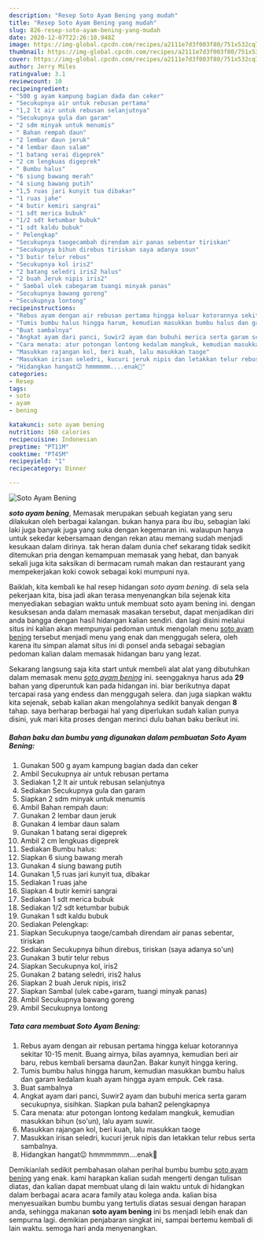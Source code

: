 ```yaml
---
description: "Resep Soto Ayam Bening yang mudah"
title: "Resep Soto Ayam Bening yang mudah"
slug: 826-resep-soto-ayam-bening-yang-mudah
date: 2020-12-07T22:26:10.948Z
image: https://img-global.cpcdn.com/recipes/a2111e7d3f003f80/751x532cq70/soto-ayam-bening-foto-resep-utama.jpg
thumbnail: https://img-global.cpcdn.com/recipes/a2111e7d3f003f80/751x532cq70/soto-ayam-bening-foto-resep-utama.jpg
cover: https://img-global.cpcdn.com/recipes/a2111e7d3f003f80/751x532cq70/soto-ayam-bening-foto-resep-utama.jpg
author: Jerry Miles
ratingvalue: 3.1
reviewcount: 10
recipeingredient:
- "500 g ayam kampung bagian dada dan ceker"
- "Secukupnya air untuk rebusan pertama"
- "1,2 lt air untuk rebusan selanjutnya"
- "Secukupnya gula dan garam"
- "2 sdm minyak untuk menumis"
- " Bahan rempah daun"
- "2 lembar daun jeruk"
- "4 lembar daun salam"
- "1 batang serai digeprek"
- "2 cm lengkuas digeprek"
- " Bumbu halus"
- "6 siung bawang merah"
- "4 siung bawang putih"
- "1,5 ruas jari kunyit tua dibakar"
- "1 ruas jahe"
- "4 butir kemiri sangrai"
- "1 sdt merica bubuk"
- "1/2 sdt ketumbar bubuk"
- "1 sdt kaldu bubuk"
- " Pelengkap"
- "Secukupnya taogecambah direndam air panas sebentar tiriskan"
- "Secukupnya bihun direbus tiriskan saya adanya soun"
- "3 butir telur rebus"
- "Secukupnya kol iris2"
- "2 batang seledri iris2 halus"
- "2 buah Jeruk nipis iris2"
- " Sambal ulek cabegaram tuangi minyak panas"
- "Secukupnya bawang goreng"
- "Secukupnya lontong"
recipeinstructions:
- "Rebus ayam dengan air rebusan pertama hingga keluar kotorannya sekitar 10-15 menit. Buang airnya, bilas ayamnya, kemudian beri air baru, rebus kembali bersama daun2an. Bakar kunyit hingga kering."
- "Tumis bumbu halus hingga harum, kemudian masukkan bumbu halus dan garam kedalam kuah ayam hingga ayam empuk. Cek rasa."
- "Buat sambalnya"
- "Angkat ayam dari panci, Suwir2 ayam dan bubuhi merica serta garam secukupnya, sisihkan. Siapkan pula bahan2 pelengkapnya"
- "Cara menata: atur potongan lontong kedalam mangkuk, kemudian masukkan bihun (so&#39;un), lalu ayam suwir."
- "Masukkan rajangan kol, beri kuah, lalu masukkan taoge"
- "Masukkan irisan seledri, kucuri jeruk nipis dan letakkan telur rebus serta sambalnya."
- "Hidangkan hangat😉 hmmmmmm....enak🤤"
categories:
- Resep
tags:
- soto
- ayam
- bening

katakunci: soto ayam bening 
nutrition: 168 calories
recipecuisine: Indonesian
preptime: "PT11M"
cooktime: "PT45M"
recipeyield: "1"
recipecategory: Dinner

---
```



![Soto Ayam Bening](https://img-global.cpcdn.com/recipes/a2111e7d3f003f80/751x532cq70/soto-ayam-bening-foto-resep-utama.jpg)

<b><i>soto ayam bening</i></b>, Memasak merupakan sebuah kegiatan yang seru dilakukan oleh berbagai kalangan. bukan hanya para ibu ibu, sebagian laki laki juga banyak juga yang suka dengan kegemaran ini. walaupun hanya untuk sekedar kebersamaan dengan rekan atau memang sudah menjadi kesukaan dalam dirinya. tak heran dalam dunia chef sekarang tidak sedikit ditemukan pria dengan kemampuan memasak yang hebat, dan banyak sekali juga kita saksikan di bermacam rumah makan dan restaurant yang mempekerjakan koki cowok sebagai koki mumpuni nya.

Baiklah, kita kembali ke hal resep hidangan <i>soto ayam bening</i>. di sela sela pekerjaan kita, bisa jadi akan terasa menyenangkan bila sejenak kita menyediakan sebagian waktu untuk membuat soto ayam bening ini. dengan kesuksesan anda dalam memasak masakan tersebut, dapat menjadikan diri anda bangga dengan hasil hidangan kalian sendiri. dan lagi disini melalui situs ini kalian akan mempunyai pedoman untuk mengolah menu <u>soto ayam bening</u> tersebut menjadi menu yang enak dan menggugah selera, oleh karena itu simpan alamat situs ini di ponsel anda sebagai sebagian pedoman kalian dalam memasak hidangan baru yang lezat.




Sekarang langsung saja kita start untuk membeli alat alat yang dibutuhkan dalam memasak menu <u><i>soto ayam bening</i></u> ini. seenggaknya harus ada <b>29</b> bahan yang diperuntuk kan pada hidangan ini. biar berikutnya dapat tercapai rasa yang endess dan menggugah selera. dan juga siapkan waktu kita sejenak, sebab kalian akan mengolahnya sedikit banyak dengan <b>8</b> tahap. saya berharap berbagai hal yang diperlukan sudah kalian punya disini, yuk mari kita proses dengan merinci dulu bahan baku berikut ini.

<!--inarticleads1-->

##### Bahan baku dan bumbu yang digunakan dalam pembuatan Soto Ayam Bening:

1. Gunakan 500 g ayam kampung bagian dada dan ceker
1. Ambil Secukupnya air untuk rebusan pertama
1. Sediakan 1,2 lt air untuk rebusan selanjutnya
1. Sediakan Secukupnya gula dan garam
1. Siapkan 2 sdm minyak untuk menumis
1. Ambil  Bahan rempah daun:
1. Gunakan 2 lembar daun jeruk
1. Gunakan 4 lembar daun salam
1. Gunakan 1 batang serai digeprek
1. Ambil 2 cm lengkuas digeprek
1. Sediakan  Bumbu halus:
1. Siapkan 6 siung bawang merah
1. Gunakan 4 siung bawang putih
1. Gunakan 1,5 ruas jari kunyit tua, dibakar
1. Sediakan 1 ruas jahe
1. Siapkan 4 butir kemiri sangrai
1. Sediakan 1 sdt merica bubuk
1. Sediakan 1/2 sdt ketumbar bubuk
1. Gunakan 1 sdt kaldu bubuk
1. Sediakan  Pelengkap:
1. Siapkan Secukupnya taoge/cambah direndam air panas sebentar, tiriskan
1. Sediakan Secukupnya bihun direbus, tiriskan (saya adanya so&#39;un)
1. Gunakan 3 butir telur rebus
1. Siapkan Secukupnya kol, iris2
1. Gunakan 2 batang seledri, iris2 halus
1. Siapkan 2 buah Jeruk nipis, iris2
1. Siapkan  Sambal (ulek cabe+garam, tuangi minyak panas)
1. Ambil Secukupnya bawang goreng
1. Ambil Secukupnya lontong




<!--inarticleads2-->

##### Tata cara membuat Soto Ayam Bening:

1. Rebus ayam dengan air rebusan pertama hingga keluar kotorannya sekitar 10-15 menit. Buang airnya, bilas ayamnya, kemudian beri air baru, rebus kembali bersama daun2an. Bakar kunyit hingga kering.
1. Tumis bumbu halus hingga harum, kemudian masukkan bumbu halus dan garam kedalam kuah ayam hingga ayam empuk. Cek rasa.
1. Buat sambalnya
1. Angkat ayam dari panci, Suwir2 ayam dan bubuhi merica serta garam secukupnya, sisihkan. Siapkan pula bahan2 pelengkapnya
1. Cara menata: atur potongan lontong kedalam mangkuk, kemudian masukkan bihun (so&#39;un), lalu ayam suwir.
1. Masukkan rajangan kol, beri kuah, lalu masukkan taoge
1. Masukkan irisan seledri, kucuri jeruk nipis dan letakkan telur rebus serta sambalnya.
1. Hidangkan hangat😉 hmmmmmm....enak🤤




Demikianlah sedikit pembahasan olahan perihal bumbu bumbu <u>soto ayam bening</u> yang enak. kami harapkan kalian sudah mengerti dengan tulisan diatas, dan kalian dapat membuat ulang di lain waktu untuk di hidangkan dalam berbagai acara acara family atau kolega anda. kalian bisa menyesuaikan bumbu bumbu yang tertulis diatas sesuai dengan harapan anda, sehingga makanan <b>soto ayam bening</b> ini bs menjadi lebih enak dan sempurna lagi. demikian penjabaran singkat ini, sampai bertemu kembali di lain waktu. semoga hari anda menyenangkan.
